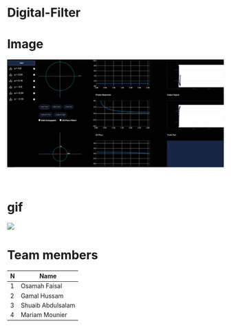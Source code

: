 # Digital-Filter
# Image
<img src="gif/digital_Filter.jpg">
<br><br><br>

# gif 
<IMG SRC="gif/Animation.gif">
<br>

# Team members 
  
| N             | Name          |
| ------------- | ------------- |
| 1             | Osamah Faisal |
| 2             | Gamal Hussam |
| 3             |   Shuaib Abdulsalam |
| 4             |  Mariam Mounier |
